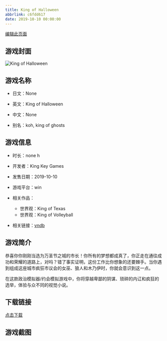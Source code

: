 ```yaml
---
title: King of Halloween
abbrlink: c6fdd617
date: 2019-10-10 00:00:00
---
```

[编辑此页面](https://github.com/ACG-3/ADV3-source/blob/main/source/_posts/King%20of%20Halloween.md)

## 游戏封面

![King of Halloween](https://pan.timero.xyz/d/onedrive/img_lib_001/King%20of%20Halloween_cover.avif)


## 游戏名称

- 日文：None
- 英文：King of Halloween
- 中文：None

- 别名：koh, king of ghosts


## 游戏信息

- 时长：none h
- 开发者：King Key Games
- 发售日期：2019-10-10
- 游戏平台：win
- 相关作品：
   - 世界观：King of Texas
   - 世界观：King of Volleyball

- 相关链接：[vndb](https://vndb.org/v26465)


## 游戏简介

恭喜你你刚刚当选为万圣节之城的市长！你所有的梦想都成真了，你正走在通往成功和荣耀的道路上，对吗？错了事实证明，这份工作比你想象的还要棘手。当你遇到组成这座城市疯狂市议会的女巫、狼人和木乃伊时，你就会意识到这一点。

在这款政治模拟器/约会模拟游戏中，你将穿越卑鄙的阴谋、琐碎的内讧和疯狂的选举，体验与众不同的视觉小说。




## 下载链接

[点击下载](https://pan.timero.xyz/onedrive/adv_lib_001/King%20of%20Halloween)


## 游戏截图


